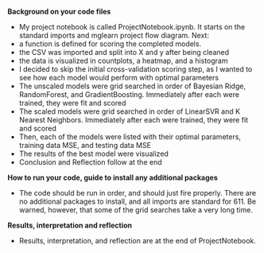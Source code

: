**Background on your code files**
- My project notebook is called ProjectNotebook.ipynb. It starts on the standard imports and mglearn project flow diagram. Next:
- a function is defined for scoring the completed models.
- the CSV was imported and split into X and y after being cleaned
- the data is visualized in countplots, a heatmap, and a histogram
- I decided to skip the initial cross-validation scoring step, as I wanted to see how each model would perform with optimal parameters
- The unscaled models were grid searched in order of Bayesian Ridge, RandomForest, and GradientBoosting. Immediately after each were trained, they were fit and scored
- The scaled models were grid searched in order of LinearSVR and K Nearest Neighbors. Immediately after each were trained, they were fit and scored
- Then, each of the models were listed with their optimal parameters, training data MSE, and testing data MSE
- The results of the best model were visualized
- Conclusion and Reflection follow at the end

**How to run your code, guide to install any additional packages**
- The code should be run in order, and should just fire properly. There are no additional packages to install, and all imports are standard for 611. Be warned, however, that some of the grid searches take a very long time.

**Results, interpretation and reflection**
- Results, interpretation, and reflection are at the end of ProjectNotebook.
